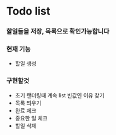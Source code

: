 # Todo list

### 할일들을 저장, 목록으로 확인가능합니다

### 현재 기능
- 할일 생성

### 구현할것
- 초기 랜더링때 계속 list 빈값인 이유 찾기
- 목록 띄우기
- 완료 체크
- 중요한 일 체크
- 할일 삭제
